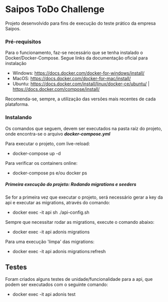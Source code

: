 # Saipos ToDo Challenge

Projeto desenvolvido para fins de execução do teste prático da empresa Saipos.

### Pré-requisitos

Para o funcionamento, faz-se necessário que se tenha instalado o Docker/Docker-Compose.
Segue links da documentação oficial para instalação
- Windows: https://docs.docker.com/docker-for-windows/install/
- MacOS: https://docs.docker.com/docker-for-mac/install/
- Ubuntu: https://docs.docker.com/install/linux/docker-ce/ubuntu/ | https://docs.docker.com/compose/install/

Recomenda-se, sempre, a utilização das versões mais recentes de cada plataforma.


### Instalando

Os comandos que seguem, devem ser executados na pasta raíz do projeto, onde encontra-se o arquivo ***docker-compose.yml***

Para executar o projeto, com live-reload:

- docker-compose up -d

Para verificar os containers online:

- docker-compose ps e/ou docker ps


##### Primeira execução do projeto: Rodando migrations e seeders

Se for a primeira vez que executar o projeto, será necessário gerar a key da api e executar as migrations, através do comando:

- docker exec -it api sh ./api-config.sh

Sempre que necessitar rodar as migrations, execute o comando abaixo:

- docker exec -it api adonis migrations

Para uma execução 'limpa' das migrations:

- docker exec -it api adonis migrations:refresh


## Testes

Foram criados alguns testes de unidade/funcionalidade para a api, que podem ser executados com o seguinte comando:


- docker exec -it api adonis test